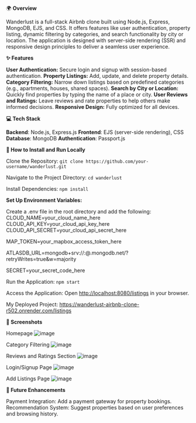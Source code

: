 🌍 **Overview**

Wanderlust is a full-stack Airbnb clone built using Node.js, Express, MongoDB, EJS, and CSS. 
It offers features like user authentication, property listing, dynamic filtering by categories, and search functionality by city or location. 
The application is designed with server-side rendering (SSR) and responsive design principles to deliver a seamless user experience.

**✨ Features**

**User Authentication:** Secure login and signup with session-based authentication.
**Property Listings:** Add, update, and delete property details.
**Category Filtering:** Narrow down listings based on predefined categories (e.g., apartments, houses, shared spaces).
**Search by City or Location:** Quickly find properties by typing the name of a place or city.
**User Reviews and Ratings:** Leave reviews and rate properties to help others make informed decisions.
**Responsive Design:** Fully optimized for all devices.

**💻 Tech Stack**

**Backend**: Node.js, Express.js
**Frontend**: EJS (server-side rendering), CSS
**Database**: MongoDB
**Authentication**: Passport.js

**🚀 How to Install and Run Locally**

Clone the Repository:
```git clone https://github.com/your-username/wanderlust.git```

Navigate to the Project Directory:
```cd wanderlust```

Install Dependencies:
```npm install```

**Set Up Environment Variables:**

Create a .env file in the root directory and add the following:
CLOUD_NAME=your_cloud_name_here
CLOUD_API_KEY=your_cloud_api_key_here
CLOUD_API_SECRET=your_cloud_api_secret_here

MAP_TOKEN=your_mapbox_access_token_here

ATLASDB_URL=mongodb+srv://<username>:<password>@<cluster-name>.mongodb.net/<database-name>?retryWrites=true&w=majority

SECRET=your_secret_code_here

Run the Application:
```npm start``` 

Access the Application:
Open [http://localhost:8080/listings](url) in your browser.

My Deployed Project:
[https://wanderlust-airbnb-clone-r502.onrender.com/listings
](url)

**📸 Screenshots**

Homepage
![image](https://github.com/user-attachments/assets/07df0629-7c01-4a40-953d-1d88910f217d)

Category Filtering
![image](https://github.com/user-attachments/assets/2f1a5d63-8c9e-4f12-94ef-75b54d534842)

Reviews and Ratings Section
![image](https://github.com/user-attachments/assets/b7fd9713-2855-446e-a2f7-e8e156c035bb)

Login/Signup Page
![image](https://github.com/user-attachments/assets/693344ea-ed76-46d2-b58c-a66857fcc6d9)

Add Listings Page
![image](https://github.com/user-attachments/assets/112c2279-c297-470f-b46d-5c6e57135386)


**🌟 Future Enhancements**

Payment Integration: Add a payment gateway for property bookings.
Recommendation System: Suggest properties based on user preferences and browsing history.
